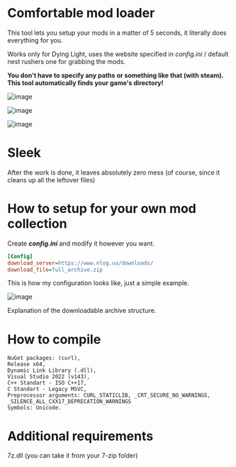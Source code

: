 # Comfortable mod loader
This tool lets you setup your mods in a matter of 5 seconds, it literally does everything for you.

Works only for Dying Light, uses the website specified in *config.ini* / default nest rushers one for grabbing the mods.

**You don't have to specify any paths or something like that (with steam). This tool automatically finds your game's directory!**

![image](https://user-images.githubusercontent.com/52250786/235461989-3c971c1d-7caf-498b-9ff5-e389fd765bf8.png)

![image](https://user-images.githubusercontent.com/52250786/235461956-0354ff45-1277-4ef8-b970-e833ae887527.png)

![image](https://user-images.githubusercontent.com/52250786/235462256-67c518f6-4eba-4678-beed-ff030dde74a0.png)

# Sleek
After the work is done, it leaves absolutely zero mess (of course, since it cleans up all the leftover files)

# How to setup for your own mod collection
Create ***config.ini*** and modify it however you want.
```ini
[Config]
download_server=https://www.nlog.us/downloads/
download_file=full_archive.zip
```
This is how my configuration looks like, just a simple example.

![image](https://user-images.githubusercontent.com/52250786/235478951-bfc81558-ad6f-478d-80c3-d9079f447e2c.png)

Explanation of the downloadable archive structure.
# How to compile
```
NuGet packages: (curl),
Release x64,
Dynamic Link Library (.dll),
Visual Studio 2022 (v143),
C++ Standart - ISO C++17,
C Standart - Legacy MSVC,
Preprocessor arguments: CURL_STATICLIB, _CRT_SECURE_NO_WARNINGS, _SILENCE_ALL_CXX17_DEPRECATION_WARNINGS
Symbols: Unicode.
```

# Additional requirements
7z.dll (you can take it from your 7-zip folder)
